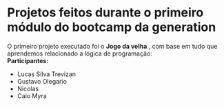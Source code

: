 # Projetos feitos durante o primeiro módulo do bootcamp da generation <br/>

<p> O primeiro projeto executado foi o <b>Jogo da velha</b> , com  base em tudo que aprendemos relacionado a lógica de programação:<br>
<b>Participantes:</b><br>
<ul>
<li>Lucas Silva Trevizan</li>
<li>Gustavo Olegario</li>
<li>Nicolas</li>
<li>Caio Myra</li>

